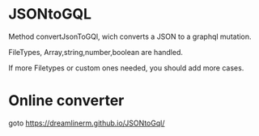 # JSONtoGQL
Method convertJsonToGQl, wich converts a JSON to a graphql mutation.

FileTypes, Array,string,number,boolean are handled.

If more Filetypes or custom ones needed, you should add more cases.

# Online converter
goto https://dreamlinerm.github.io/JSONtoGql/
